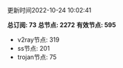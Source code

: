 更新时间2022-10-24 10:02:41

**总订阅: 73**
**总节点: 2272**
**有效节点: 595**
- v2ray节点: 319
- ss节点: 201
- trojan节点: 75
